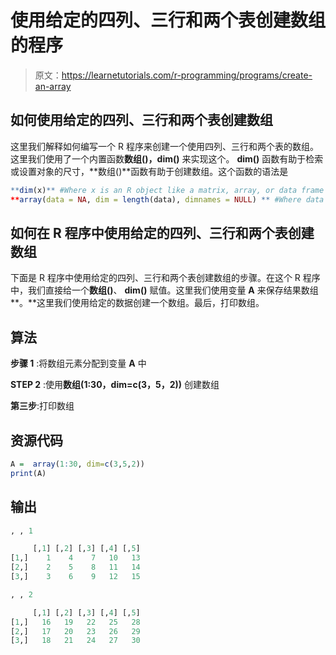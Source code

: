 # 使用给定的四列、三行和两个表创建数组的程序

> 原文：<https://learnetutorials.com/r-programming/programs/create-an-array>

## 如何使用给定的四列、三行和两个表创建数组

这里我们解释如何编写一个 R 程序来创建一个使用四列、三行和两个表的数组。这里我们使用了一个内置函数**数组()，dim()** 来实现这个。 **dim()** 函数有助于检索或设置对象的尺寸，**数组()**函数有助于创建数组。这个函数的语法是

```r
**dim(x)** #Where x is an R object like a matrix, array, or data frame
**array(data = NA, dim = length(data), dimnames = NULL) ** #Where data is a vector giving data to fill the array 

```

## 如何在 R 程序中使用给定的四列、三行和两个表创建数组

下面是 R 程序中使用给定的四列、三行和两个表创建数组的步骤。在这个 R 程序中，我们直接给一个**数组()**、 **dim()** 赋值。这里我们使用变量 **A** 来保存结果数组**。**这里我们使用给定的数据创建一个数组。最后，打印数组。

## 算法

**步骤 1** :将数组元素分配到变量 **A** 中

**STEP 2** :使用**数组(1:30，dim=c(3，5，2))** 创建数组

**第三步**:打印数组

## 资源代码

```r
A =  array(1:30, dim=c(3,5,2))
print(A)

```

## 输出

```r
, , 1

     [,1] [,2] [,3] [,4] [,5]
[1,]    1    4    7   10   13
[2,]    2    5    8   11   14
[3,]    3    6    9   12   15

, , 2

     [,1] [,2] [,3] [,4] [,5]
[1,]   16   19   22   25   28
[2,]   17   20   23   26   29
[3,]   18   21   24   27   30 
```